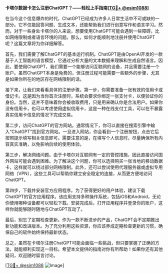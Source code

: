 **卡塔尔数据卡怎么注册ChatGPT？——轻松上手指南[[TG💪+ @esim1088](https://t.me/s/esim1088)]**

在当今这个信息爆炸的时代，ChatGPT已经成为许多人日常生活中不可或缺的一部分。它不仅能回答问题、生成文本，还能帮助我们进行创意写作和语言学习。然而，对于一些身处卡塔尔的人来说，想要使用ChatGPT可能会遇到一些障碍，比如网络限制或者语言环境的问题。那么，如何才能顺利地注册并使用ChatGPT呢？这篇文章将为你详细解答。

首先，我们需要了解ChatGPT的基本运行机制。ChatGPT是由OpenAI开发的一款基于人工智能的语言模型，它通过分析大量的文本数据来理解和生成自然语言。因此，要使用ChatGPT，我们需要一个能够访问互联网的设备，并且需要注册一个账户。虽然ChatGPT本身是免费的，但注册过程可能需要一些额外的步骤，尤其是如果你所在的地区存在网络限制的话。

接下来，让我们来看看具体的注册步骤。第一步，你需要准备一张有效的信用卡或借记卡。这是因为当你首次注册时，系统会要求你绑定一张支付卡，以便验证你的身份。当然，这并不意味着你会被收取费用，只是用来确认你是合法用户。如果你没有信用卡，也可以考虑使用虚拟信用卡，这是一种在线支付工具，可以在不暴露真实信用卡信息的情况下完成交易。

第二步，访问ChatGPT的官方网站。通常情况下，你可以直接在搜索引擎中输入“ChatGPT”找到官方网站。一旦进入网站，你会看到一个注册按钮，点击它后按照提示填写相关信息即可。需要注意的是，在填写个人信息时，尽量确保所有内容真实准确，以免影响后续的使用体验。

第三步，解决网络问题。由于卡塔尔对互联网有一定的管控措施，因此直接访问国外网站可能会遇到困难。为了解决这个问题，你可以选择购买一张当地的移动数据卡，这样就可以绕过部分网络限制。此外，还可以尝试使用代理服务器或虚拟专用网络（VPN），这些工具可以帮助你建立安全稳定的连接，从而更方便地访问ChatGPT。

第四步，下载并安装官方应用程序。为了获得更好的用户体验，建议下载ChatGPT的官方应用程序。该应用支持多种操作系统，包括iOS和Android，无论你使用哪种设备都可以轻松下载。安装完成后，打开应用程序并登录你的账户，这样你就能够随时随地与ChatGPT互动了。

最后，别忘了定期检查更新。作为一款不断进步的产品，ChatGPT会不定期推出新功能和改进版本。为了充分利用这些资源，你应该养成定期检查更新的习惯，确保自己的软件始终保持最新状态。

总之，虽然在卡塔尔注册ChatGPT可能会面临一些挑战，但只要掌握了正确的方法，就能顺利实现这一目标。希望本文提供的指南对你有所帮助！如果你还有其他疑问，欢迎随时留言讨论。

[[TG💪+ @esim1088](https://t.me/s/esim1088) ![Image](https://i.postimg.cc/4NQfJmqS/Snipaste-2025-05-13-00-14-12.png)]